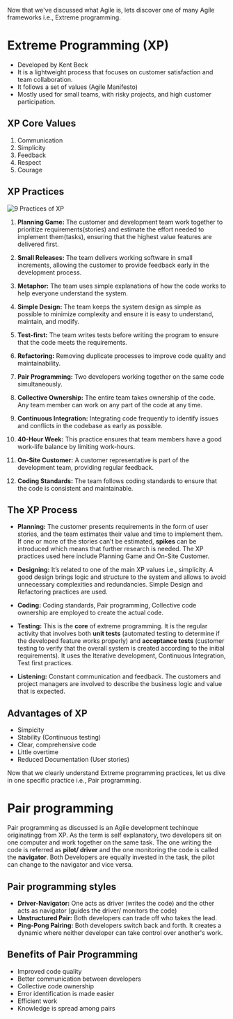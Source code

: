 Now that we've discussed what Agile is, lets discover one of many Agile frameworks i.e., Extreme programming. 

# Extreme Programming (XP)
- Developed by Kent Beck
 - It is a lightweight process that focuses on customer satisfaction and team collaboration.
 - It follows a set of values (Agile Manifesto)
 - Mostly used for small teams, with risky projects, and high customer participation.


## XP Core Values
1. Communication
2. Simplicity
3. Feedback
4. Respect
5. Courage

## XP Practices

![9 Practices of XP](https://user-images.githubusercontent.com/128154979/226687902-8d0b5d58-9397-439c-b8e1-07300a2b89d3.jpg)

1.  **Planning Game:** The customer and development team work together to prioritize requirements(stories) and estimate the effort needed to implement them(tasks), ensuring that the highest value features are delivered first.

2.  **Small Releases:** The team delivers working software in small increments, allowing the customer to provide feedback early in the development process.
 
3. **Metaphor:** The team uses simple explanations of how the code works to help everyone understand the system.

4. **Simple Design:** The team keeps the system design as simple as possible to minimize complexity and ensure it is easy to understand, maintain, and modify.

5. **Test-first:** The team writes tests before writing the program to ensure that the code meets the requirements.

6. **Refactoring:** Removing duplicate processes to improve code quality and maintainability.

7. **Pair Programming:** Two developers working together on the same code simultaneously.

8. **Collective Ownership:** The entire team takes ownership of the code. Any team member can work on any part of the code at any time.

9. **Continuous Integration:** Integrating code frequently to identify issues and conflicts in the codebase as early as possible.
 
10. **40-Hour Week:** This practice ensures that team members have a good work-life balance by limiting work-hours. 
 
11. **On-Site Customer:** A customer representative is part of the development team, providing regular feedback.

12. **Coding Standards:** The team follows coding standards to ensure that the code is consistent and maintainable.


## The XP Process
- **Planning:** The customer presents requirements in the form of user stories, and the team estimates their value and time to implement them. If one or more of the stories can’t be estimated, **spikes**  can be introduced which means that further research is needed. The XP practices used here include Planning Game and On-Site Customer. 

- **Designing:** It’s related to one of the main XP values i.e., simplicity. A good design brings logic and structure to the system and allows to avoid unnecessary complexities and redundancies. Simple Design and Refactoring practices are used.
 
- **Coding:** Coding standards, Pair programming, Collective code ownership are employed to create the actual code.

- **Testing:** This is the **core** of extreme programming. It is the regular activity that involves both **unit tests** (automated testing to determine if the developed feature works properly) and **acceptance tests** (customer testing to verify that the overall system is created according to the initial requirements). It uses the Iterative development, Continuous Integration, Test first practices.

- **Listening:** Constant communication and feedback. The customers and project managers are involved to describe the business logic and value that is expected.

## Advantages of XP

- Simpicity
- Stability (Continuous testing)
- Clear, comprehensive code
- Little overtime
- Reduced Documentation (User stories)


Now that we clearly understand Extreme programming practices, let us dive in one specific practice i.e., Pair programming.

# Pair programming
Pair programming as discussed is an Agile development techinque originatingg from XP. As the term is self explanatory, two developers sit on one computer and work together on the same task. The one writing the code is referred as **pilot/ driver** and the one monitoring the code is called the **navigator**.
Both Developers are equally invested in the task, the pilot can change to the navigator and vice versa. 

## Pair programming styles
- **Driver-Navigator:** One acts as driver (writes the code) and the other acts as navigator (guides the driver/ monitors the code)
- **Unstructured Pair:** Both developers can trade off who takes the lead.
- **Ping-Pong Pairing:** Both developers switch back and forth. It creates a dynamic where neither developer can take control over another's work. 

## Benefits of Pair Programming
- Improved code quality
- Better communication between developers
- Collective code ownership
- Error identification is made easier
- Efficient work
- Knowledge is spread among pairs
